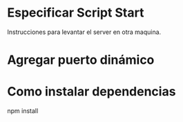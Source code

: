 # Especificar Script Start
Instrucciones para levantar el server en otra maquina.
# Agregar puerto dinámico
# Como instalar dependencias
npm install